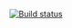 [![Build status](https://ci.appveyor.com/api/projects/status/0i9acqys8iv4b7nw?svg=true)](https://ci.appveyor.com/project/LagutaNV2/js-2-hw-08-canta-task-3)
